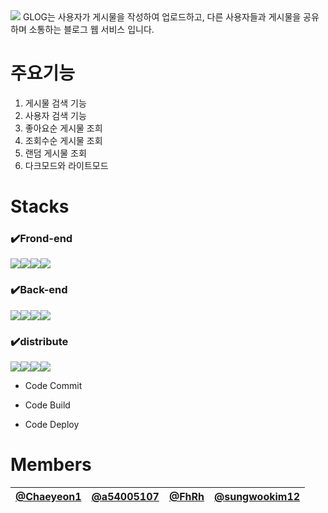 <img src="https://capsule-render.vercel.app/api?type=waving&color=auto&height=200&section=header&text=Glog&fontSize=70" />
GLOG는 사용자가 게시물을 작성하여 업로드하고, 다른 사용자들과 게시물을 공유하며 소통하는 블로그 웹 서비스 입니다.

# 주요기능
1. 게시물 검색 기능
2. 사용자 검색 기능
3. 좋아요순 게시물 조희
4. 조회수순 게시물 조회
5. 랜덤 게시물 조회
6. 다크모드와 라이트모드

# Stacks
### ✔️Frond-end
<img src="https://img.shields.io/badge/React-61DAFB?style=for-the-badge&logo=React&logoColor=black"><img src="https://img.shields.io/badge/Typescript-1572B6?style=for-the-badge&logo=Typescript&logoColor=white"><img src="https://img.shields.io/badge/Recoil-764ABC?style=for-the-badge&logo=Recoil&logoColor=purple"><img src="https://img.shields.io/badge/MUI-000000?style=for-the-badge&logo=MUI&logoColor=white">
### ✔️Back-end
<img src="https://img.shields.io/badge/Spring-6DB33F?style=for-the-badge&logo=Spring&logoColor=green"><img src="https://img.shields.io/badge/Java-61DAFBF?style=for-the-badge&logo=Java&logoColor=yellow"><img src="https://img.shields.io/badge/MySQL-764ABC?style=for-the-badge&logo=MySQL&logoColor=yellow"><img src="https://img.shields.io/badge/JPA-1572B6?style=for-the-badge&logo=JPA&logoColor=yellow">
### ✔️distribute
<img src="https://img.shields.io/badge/Github Actions-1572B6?style=for-the-badge&logo=Github Actions&logoColor=yellow"><img src="https://img.shields.io/badge/AWS Elastick-61DAFB?style=for-the-badge&logo=AWS Elastick&logoColor=black"><img src="https://img.shields.io/badge/AWS S3-6DB33F?style=for-the-badge&logo=AWS S3&logoColor=yellow"><img src="https://img.shields.io/badge/AWS CodePipeline-61DAFBF?style=for-the-badge&logo=AWS CodePipeline&logoColor=yellow">
  - Code Commit
  
  - Code Build
  
  - Code Deploy
# Members

| [@Chaeyeon1](https://github.com/Chaeyeon1) | [@a54005107](https://github.com/a54005107) | [@FhRh](https://github.com/FhRh) | [@sungwookim12](https://github.com/sungwookim12) |
| :---: | :---: | :---: | :---: |


